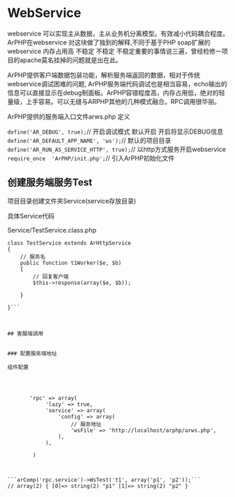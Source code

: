 # WebService

webservice 可以实现主从数据，主从业务机分离模型。有效减小代码耦合程度。
ArPHP在webservice 对这块做了独到的解释,不同于基于PHP soap扩展的 webservice 内存占用高 不稳定 不稳定 不稳定重要的事情说三遍，曾经检修一项目的apache莫名挂掉的问题就是出在此。

ArPHP提供客户端数据包装功能，解析服务端返回的数据，相对于传统webservice调试困难的问题, ArPHP服务端代码调试也是相当容易，echo输出的信息可以直接显示在debug制面板。ArPHP容错程度高，内存占用低，绝对的轻量级，上手容易。可以无缝与ARPHP其他的几种模式融合。RPC调用很华丽。

ArPHP提供的服务端入口文件arws.php 定义 

```define('AR_DEBUG', true);```// 开启调试模式 默认开启 开启将显示DEBUG信息
```define('AR_DEFAULT_APP_NAME', 'ws');```// 默认的项目目录    
```define('AR_RUN_AS_SERVICE_HTTP', true);```// 以http方式服务开启webservice  
```require_once  'ArPHP/init.php';```// 引入ArPHP初始化文件



## 创建服务端服务Test



项目目录创建文件夹Service(service存放目录)

具体Service代码

Service/TestService.class.php

```
class TestService extends ArHttpService
{
    // 服务名
    public function t1Worker($e, $b)
    {
        // 回复客户端
        $this->response(array($e, $b));

    }

}```



## 客服端调用


### 配置服务端地址

组件配置

 
  
       
       'rpc' => array(
            'lazy' => true,
            'service' => array(
                'config' => array(
                    // 服务地址
                    'wsFile' => 'http://localhost/arphp/arws.php',
                ),
            ),
        
        )



```arComp('rpc.service')->WsTest('t1', array('p1', 'p2'));```  
// array(2) { [0]=> string(2) "p1" [1]=> string(2) "p2" }